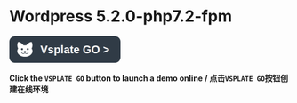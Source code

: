 # Wordpress 5.2.0-php7.2-fpm

<a href="https://www.vsplate.com/?docker-compose=https://github.com/vsplate/dcenvs/wordpress/5.2.0-php7.2-fpm"><img alt="VSPLATE GO" src="https://raw.githubusercontent.com/vsplate/images/master/vsgo_btn.png" width="200px"></a>

**Click the `VSPLATE GO` button to launch a demo online / 点击`VSPLATE GO`按钮创建在线环境**